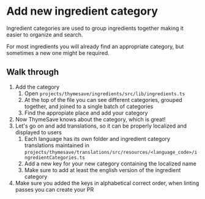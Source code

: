 # Add new ingredient category

Ingredient categories are used to group ingredients together making it easier to organize and search.

For most ingredients you will already find an appropriate category, but sometimes a new one might be required.

## Walk through

1. Add the category
    1. Open `projects/thymesave/ingredients/src/lib/ingredients.ts`
    2. At the top of the file you can see different categories, grouped together, and joined to a single batch of
       categories
    3. Find the appropiate place and add your category
2. Now ThymeSave knows about the category, which is great!
3. Let's go on and add translations, so it can be properly localized and displayed to users
    1. Each language has its own folder and ingredient category translations maintained
       in `projects/thymesave/translations/src/resources/<language_code>/ingredientCategories.ts`
    2. Add a new key for your new category containing the localized name
    3. Make sure to add at least the english version of the ingredient category
4. Make sure you added the keys in alphabetical correct order, when linting passes you can create your PR

